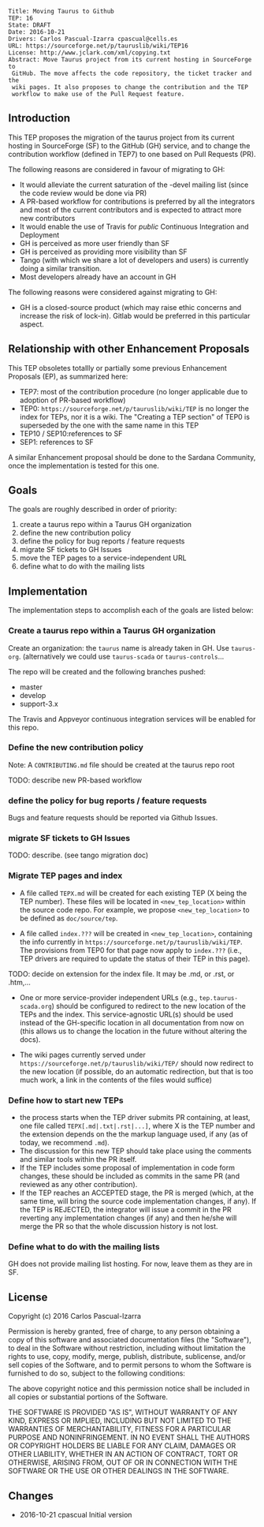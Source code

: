 ```
Title: Moving Taurus to Github
TEP: 16
State: DRAFT
Date: 2016-10-21
Drivers: Carlos Pascual-Izarra cpascual@cells.es
URL: https://sourceforge.net/p/tauruslib/wiki/TEP16
License: http://www.jclark.com/xml/copying.txt
Abstract: Move Taurus project from its current hosting in SourceForge to 
 GitHub. The move affects the code repository, the ticket tracker and the 
 wiki pages. It also proposes to change the contribution and the TEP 
 workflow to make use of the Pull Request feature.
```
 
Introduction
------------

This TEP proposes the migration of the taurus project from its
current hosting in SourceForge (SF) to the GitHub (GH) service, and to change 
the contribution workflow (defined in TEP7) to one based on Pull Requests (PR).

The following reasons are considered in favour of migrating to GH:

- It would alleviate the current saturation of the -devel mailing list 
  (since the code review would be done via PR)
- A PR-based workflow for contributions is preferred by all the integrators and
  most of the current contributors and is expected to attract more new 
  contributors
- It would enable the use of Travis for *public* Continuous Integration and 
  Deployment
- GH is perceived as more user friendly than SF
- GH is perceived as providing more visibility than SF
- Tango (with which we share a lot of developers and users) is currently doing
  a similar transition.
- Most developers already have an account in GH


The following reasons were considered against migrating to GH:

- GH is a closed-source product (which may raise ethic concerns and increase 
  the risk of lock-in). Gitlab would be preferred in this particular aspect.


Relationship with other Enhancement Proposals
---------------------------------------------

This TEP obsoletes totallly or partially some previous Enhancement 
Proposals (EP), as summarized here:

- TEP7: most of the contribution procedure (no longer applicable due to 
  adoption of PR-based workflow)
- TEP0: `https://sourceforge.net/p/tauruslib/wiki/TEP` is no longer the 
  index for TEPs, nor it is a wiki. The "Creating a TEP section" of TEP0 
  is superseded by the one with the same name in this TEP 
- TEP10 / SEP10:references to SF
- SEP1: references to SF
  
A similar Enhancement proposal should be done to the Sardana Community, 
once the implementation is tested for this one.

Goals
-----

The goals are roughly described in order of priority:

1. create a taurus repo within a Taurus GH organization
2. define the new contribution policy
3. define the policy for bug reports / feature requests
4. migrate SF tickets to GH Issues
5. move the TEP pages to a service-independent URL
6. define what to do with the mailing lists

Implementation
--------------

The implementation steps to accomplish each of the goals are listed below:

### Create a taurus repo within a Taurus GH organization

Create an organization: the `taurus` name is already taken in GH. Use 
`taurus-org`. (alternatively we could use `taurus-scada` or `taurus-controls`...

The repo will be created and the following branches pushed:
 
- master
- develop
- support-3.x

The Travis and Appveyor continuous integration services will be enabled for this
repo.

### Define the new contribution policy

Note: A `CONTRIBUTING.md` file should be created at the taurus repo root

TODO: describe new PR-based workflow


### define the policy for bug reports / feature requests

Bugs and feature requests should be reported via Github Issues. 


### migrate SF tickets to GH Issues

TODO: describe. (see tango migration doc)


### Migrate TEP pages and index

- A file called `TEPX.md` will be created for each existing TEP (X being the TEP 
  number). These files will be located in `<new_tep_location>` within the source 
  code repo. For example, we propose `<new_tep_location>` to be defined as 
  `doc/source/tep`.

- A file called `index.???` will be created in `<new_tep_location>`, containing 
  the info currently in `https://sourceforge.net/p/tauruslib/wiki/TEP`. The 
  provisions from TEP0 for that page now apply to `index.???` (i.e., TEP drivers 
  are required to update the status of their TEP in this page).

TODO: decide on extension for the index file. It may be .md, or .rst, or .htm,...

- One or more service-provider independent URLs (e.g., `tep.taurus-scada.org`) 
  should be configured to redirect to the new location of the TEPs and the index.
  This service-agnostic URL(s) should be used instead of the GH-specific location
  in all documentation from now on (this allows us to change the location in the 
  future without altering the docs).

- The wiki pages currently served under `https://sourceforge.net/p/tauruslib/wiki/TEP/`
  should now redirect to the new location (if possible, do an automatic redirection,
  but that is too much work, a link in the contents of the files would suffice)

### Define how to start new TEPs
- the process starts when the TEP driver submits PR containing, at least, one
  file called `TEPX[.md|.txt|.rst|...]`, where X is the TEP number and the 
  extension depends on the the markup language used, if any (as of today, we 
  recommend `.md`). 
- The discussion for this new TEP should take place using the comments and
  similar tools within the PR itself. 
- If the TEP includes some proposal of implementation in code form 
  changes, these should be included as commits in the same PR (and reviewed
  as any other contribution).
- If the TEP reaches an ACCEPTED stage, the PR is merged (which, at the same 
  time, will bring the source code implementation changes, if any). 
  If the TEP is REJECTED, the integrator will issue a commit in the PR 
  reverting any implementation changes (if any) and then he/she will merge the
  PR so that the whole discussion history is not lost. 

### Define what to do with the mailing lists

GH does not provide mailing list hosting. For now, leave them as they are in SF.


License
-------

Copyright (c) 2016 Carlos Pascual-Izarra

Permission is hereby granted, free of charge, to any person obtaining
a copy of this software and associated documentation files (the
"Software"), to deal in the Software without restriction, including
without limitation the rights to use, copy, modify, merge, publish,
distribute, sublicense, and/or sell copies of the Software, and to
permit persons to whom the Software is furnished to do so, subject to
the following conditions:

The above copyright notice and this permission notice shall be included
in all copies or substantial portions of the Software.

THE SOFTWARE IS PROVIDED "AS IS", WITHOUT WARRANTY OF ANY KIND,
EXPRESS OR IMPLIED, INCLUDING BUT NOT LIMITED TO THE WARRANTIES OF
MERCHANTABILITY, FITNESS FOR A PARTICULAR PURPOSE AND NONINFRINGEMENT.
IN NO EVENT SHALL THE AUTHORS OR COPYRIGHT HOLDERS BE LIABLE FOR ANY
CLAIM, DAMAGES OR OTHER LIABILITY, WHETHER IN AN ACTION OF CONTRACT,
TORT OR OTHERWISE, ARISING FROM, OUT OF OR IN CONNECTION WITH THE
SOFTWARE OR THE USE OR OTHER DEALINGS IN THE SOFTWARE.

Changes
-------

- 2016-10-21 cpascual
  Initial version

